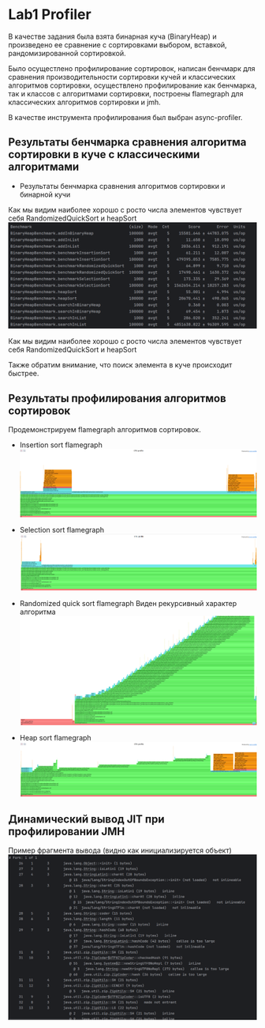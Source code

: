 # Lab1 Profiler

В качестве задания была взята бинарная куча (BinaryHeap) и произведено ее сравнение с сортировками выбором, вставкой, 
рандомизированной сортировкой. 

Было осущестлено профилирование сортировок, написан бенчмарк для сравнения производительности
сортировки кучей и классических алгоритмов сортировки, осуществлено профилирование как бенчмарка, так и классов с алгоритмами сортировки,
построены flamegraph для классических алгоритмов сортировки и jmh.

В качестве инструмента профилирования был выбран async-profiler.

## Результаты бенчмарка сравнения алгоритма сортировки в куче с классическими алгоритмами
* Результаты бенчмарка сравнения алгоритмов сортировки и бинарной кучи

Как  мы видим наиболее хорошо с росто числа элементов чувствует себя RandomizedQuickSort и heapSort 
![compare_sort_algorithms.png](assets/compare_sort_algorithms.png)

Как  мы видим наиболее хорошо с росто числа элементов чувствует себя RandomizedQuickSort и heapSort


Также обратим внимание, что поиск элемента  в куче происходит быстрее.

## Результаты профилирования алгоритмов сортировок

Продемонстрируем flamegraph алгоритмов сортировок.

* Insertion sort flamegraph
![benchmark_flamegraph_insertionSort.png](assets/benchmark_flamegraph_insertionSort.png)


* Selection sort flamegraph
![benchmark_flamegraph_selectionSort.png](assets/benchmark_flamegraph_selectionSort.png)


* Randomized quick sort flamegraph
Виден рекурсивный характер алгоритма
![benchmark_flamegraph_randomizedQuickSort.png](assets/benchmark_flamegraph_randomizedQuickSort.png)


* Heap sort flamegraph
![benchmark_flamegraph_heapsort.png](assets/benchmark_flamegraph_heapsort.png)


## Динамический вывод JIT при профилировании JMH
Пример фрагмента вывода (видно как инициализируется объект)
![jmh_JIT_example.png](assets/jmh_JIT_example.png)
